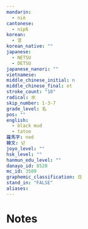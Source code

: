 ```yaml
---
mandarin:
  - niè
cantonese:
  - nip6
korean:
  - 열
korean_native: ""
japanese:
  - NETSU
  - DETSU
japanese_nanori: ""
vietnamese:
middle_chinese_initial: n
middle_chinese_final: et
stroke_count: "10"
radical: 水
skip_number: 1-3-7
grade_level: 名
pos: ""
english:
  - black mud
  - tatoo
羅馬字: ned
韓文: 넏
joyo_level: ""
hsk_level: ""
hanmun_edu_level: ""
danayo_id: 8520
mc_id: 3509
graphemic_classification: 日
stand_in: "FALSE"
aliases:
---
```


# Notes
